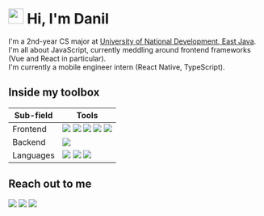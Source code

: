 # <img src="https://raw.githubusercontent.com/MartinHeinz/MartinHeinz/master/wave.gif" width="30px"> Hi, I'm Danil
I'm a 2nd-year CS major at [University of National Development, East Java](https://upnjatim.ac.id). <br>
I'm all about JavaScript, currently meddling around frontend frameworks (Vue and React in particular). <br>
I'm currently a mobile engineer intern (React Native, TypeScript).

## Inside my toolbox
| Sub-field | Tools |
| -- | -- |
| Frontend | ![](https://img.shields.io/badge/-SASS-lightgrey?logo=sass&style=flat&logoColor=white&color=CC6699) ![](https://img.shields.io/badge/-Vue.js-lightgrey?logo=vue.js&style=flat&logoColor=white&color=4FC08D) ![](https://img.shields.io/badge/-Nuxt.js-lightgrey?logo=nuxt.js&style=flat&logoColor=white&color=00C58E) ![](https://img.shields.io/badge/-React.js-lightgrey?logo=react&style=flat&logoColor=333&color=61DAFB) ![](https://img.shields.io/badge/-Next.js-lightgrey?logo=next.js&style=flat&logoColor=white&color=000000) |
| Backend | ![](https://img.shields.io/badge/-Node.js-lightgrey?logo=node.js&style=flat&logoColor=white&color=339933) |
| Languages | ![](https://img.shields.io/badge/-JavaScript-lightgrey?logo=javascript&style=flat&logoColor=333&color=F7DF1E) ![](https://img.shields.io/badge/-TypeScript-lightgrey?logo=typescript&style=flat&logoColor=white&color=007ACC) ![](https://img.shields.io/badge/-Python-lightgrey?logo=python&style=flat&logoColor=white&color=3776AB)  |

## Reach out to me
[![](http://img.shields.io/badge/-LinkedIn-lightgrey?logo=linkedin&style=flat&logoColor=white&color=0077B5)](https://linkedin.com/in/danilhendra)
[![](http://img.shields.io/badge/-Twitter-lightgrey?logo=twitter&style=flat&logoColor=white&color=1DA1F2)](https://twitter.com/danilhendras)
[![](http://img.shields.io/badge/-mail-lightgrey?logo=gmail&style=flat&logoColor=white&color=D14836)](mailto:danilhendrasr@gmail.com)

<!--
**danilhendras/danilhendras** is a ✨ _special_ ✨ repository because its `README.md` (this file) appears on your GitHub profile.

Here are some ideas to get you started:

- 🔭 I’m currently working on ...
- 🌱 I’m currently learning ...
- 👯 I’m looking to collaborate on ...
- 🤔 I’m looking for help with ...
- 💬 Ask me about ...
- 📫 How to reach me: ...
- 😄 Pronouns: ...
- ⚡ Fun fact: ...
-->
